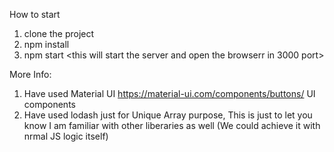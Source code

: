How to start
1. clone the project
2. npm install
3. npm start <this will start the server and open the browserr in 3000 port>

More Info:
1. Have used Material UI https://material-ui.com/components/buttons/ UI components
2. Have used lodash just for Unique Array purpose, This is just to let you know I am familiar with other liberaries as well (We could achieve it with nrmal JS logic itself)
